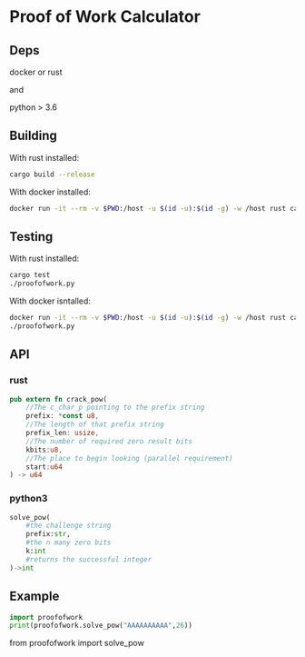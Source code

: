 # Proof of Work Calculator

## Deps

docker or rust

and

python > 3.6

## Building

With rust installed:
```bash
cargo build --release
```
With docker installed:
```bash
docker run -it --rm -v $PWD:/host -u $(id -u):$(id -g) -w /host rust cargo build --release
```

## Testing

With rust installed:
```bash
cargo test
./proofofwork.py
```

With docker isntalled:
```bash
docker run -it --rm -v $PWD:/host -u $(id -u):$(id -g) -w /host rust cargo test
./proofofwork.py
```

## API

### rust

```rust
pub extern fn crack_pow(
	//The c_char_p pointing to the prefix string
	prefix: *const u8, 
	//The length of that prefix string
	prefix_len: usize, 
	//The number of required zero result bits
	kbits:u8, 
	//The place to begin looking (parallel requirement)
	start:u64
) -> u64
```

### python3

```python
solve_pow(
	#the challenge string
	prefix:str, 
	#the n many zero bits
	k:int
	#returns the successful integer
)->int
```

## Example

```python
import proofofwork
print(proofofwork.solve_pow("AAAAAAAAAA",26))
```


from proofofwork import solve_pow

